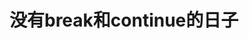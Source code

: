没有break和continue的日子
================================================================================

